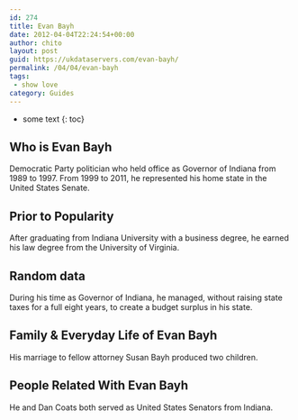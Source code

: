```yaml
---
id: 274
title: Evan Bayh
date: 2012-04-04T22:24:54+00:00
author: chito
layout: post
guid: https://ukdataservers.com/evan-bayh/
permalink: /04/04/evan-bayh
tags:
 - show love
category: Guides
---
```


* some text
{: toc}


## Who is  Evan Bayh
                  
                  
                  
Democratic Party politician who held office as Governor of Indiana from 1989 to 1997. From 1999 to 2011, he represented his home state in the United States Senate.
                  
                
                
                
## Prior to Popularity 
                  
                  
                  
After graduating from Indiana University with a business degree, he earned his law degree from the University of Virginia.
                  
                
                
                
## Random data 
                  
                  
                  
During his time as Governor of Indiana, he managed, without raising state taxes for a full eight years, to create a budget surplus in his state.
                  
                
                
                
## Family & Everyday Life of Evan Bayh
                  
                  
                  
His marriage to fellow attorney Susan Bayh produced two children.
                  
                
                
                
## People Related With  Evan Bayh
                  
                  
                  
He and Dan Coats both served as United States Senators from Indiana.
                  
                
              
            
          
          
          
    
    
  
